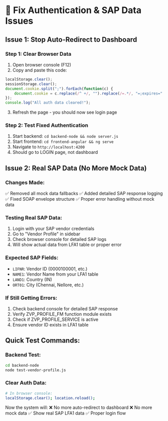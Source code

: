 # 🔧 Fix Authentication & SAP Data Issues

## Issue 1: Stop Auto-Redirect to Dashboard

### Step 1: Clear Browser Data
1. Open browser console (F12)
2. Copy and paste this code:
```javascript
localStorage.clear();
sessionStorage.clear();
document.cookie.split(";").forEach(function(c) { 
    document.cookie = c.replace(/^ +/, "").replace(/=.*/, "=;expires=" + new Date().toUTCString() + ";path=/"); 
});
console.log("All auth data cleared!");
```
3. Refresh the page - you should now see login page

### Step 2: Test Fixed Authentication
1. Start backend: `cd backend-node && node server.js`
2. Start frontend: `cd frontend-angular && ng serve`
3. Navigate to `http://localhost:4200`
4. Should go to LOGIN page, not dashboard

## Issue 2: Real SAP Data (No More Mock Data)

### Changes Made:
✅ Removed all mock data fallbacks
✅ Added detailed SAP response logging
✅ Fixed SOAP envelope structure
✅ Proper error handling without mock data

### Testing Real SAP Data:
1. Login with your SAP vendor credentials
2. Go to "Vendor Profile" in sidebar
3. Check browser console for detailed SAP logs
4. Will show actual data from LFA1 table or proper error

### Expected SAP Fields:
- `LIFNR`: Vendor ID (0000100001, etc.)
- `NAME1`: Vendor Name from your LFA1 table
- `LAND1`: Country (IN)
- `ORT01`: City (Chennai, Nellore, etc.)

### If Still Getting Errors:
1. Check backend console for detailed SAP response
2. Verify ZVP_PROFILE_FM function module exists
3. Check if ZVP_PROFILE_SERVICE is active
4. Ensure vendor ID exists in LFA1 table

## Quick Test Commands:

### Backend Test:
```bash
cd backend-node
node test-vendor-profile.js
```

### Clear Auth Data:
```bash
# In browser console:
localStorage.clear(); location.reload();
```

Now the system will:
❌ No more auto-redirect to dashboard
❌ No more mock data
✅ Show real SAP LFA1 data
✅ Proper login flow

